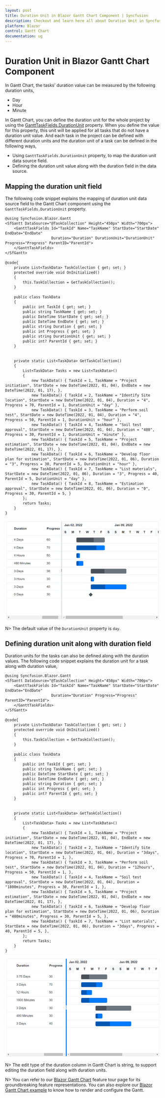 ```yaml
---
layout: post
title: Duration Unit in Blazor Gantt Chart Component | Syncfusion
description: Checkout and learn here all about Duration Unit in Syncfusion Blazor Gantt Chart component and more.
platform: Blazor
control: Gantt Chart
documentation: ug
---
```


# Duration Unit in Blazor Gantt Chart Component

In Gantt Chart, the tasks’ duration value can be measured by the following duration units,

* Day
* Hour
* Minute

In Gantt Chart, you can define the duration unit for the whole project by using the [GanttTaskFields.DurationUnit](https://help.syncfusion.com/cr/blazor/Syncfusion.Blazor.Gantt.SfGantt-1.html#Syncfusion_Blazor_Gantt_SfGantt_1_DurationUnit) property. When you define the value for this property, this unit will be applied for all tasks that do not have a duration unit value. And each task in the project can be defined with different duration units and the duration unit of a task can be defined in the following ways,

* Using `GanttTaskFields.DurationUnit` property, to map the duration unit data source field.
* Defining the duration unit value along with the duration field in the data source.

## Mapping the duration unit field

The following code snippet explains the mapping of duration unit data source field to the Gantt Chart component using the `GanttTaskFields.DurationUnit` property.

```cshtml
@using Syncfusion.Blazor.Gantt
<SfGantt DataSource="@TaskCollection" Height="450px" Width="700px">
    <GanttTaskFields Id="TaskId" Name="TaskName" StartDate="StartDate" EndDate="EndDate"
                     Duration="Duration" DurationUnit="DurationUnit" Progress="Progress" ParentID="ParentId">
    </GanttTaskFields>
</SfGantt>

@code{
    private List<TaskData> TaskCollection { get; set; }
    protected override void OnInitialized()
    {
        this.TaskCollection = GetTaskCollection();
    }

    public class TaskData
    {
        public int TaskId { get; set; }
        public string TaskName { get; set; }
        public DateTime StartDate { get; set; }
        public DateTime EndDate { get; set; }
        public string Duration { get; set; }
        public int Progress { get; set; }
        public string DurationUnit { get; set; }
        public int? ParentId { get; set; }
    }


    private static List<TaskData> GetTaskCollection()
    {
        List<TaskData> Tasks = new List<TaskData>()
        {
            new TaskData() { TaskId = 1, TaskName = "Project initiation", StartDate = new DateTime(2022, 01, 04), EndDate = new DateTime(2022, 01, 17), },
            new TaskData() { TaskId = 2, TaskName = "Identify Site location", StartDate = new DateTime(2022, 01, 04), Duration = "4", Progress = 70, ParentId = 1, DurationUnit = "day" },
            new TaskData() { TaskId = 3, TaskName = "Perform soil test", StartDate = new DateTime(2022, 01, 04), Duration = "4", Progress = 50, ParentId = 1, DurationUnit = "hour" },
            new TaskData() { TaskId = 4, TaskName = "Soil test approval", StartDate = new DateTime(2022, 01, 04), Duration = "480", Progress = 30, ParentId = 1, DurationUnit = "minute" },
            new TaskData() { TaskId = 5, TaskName = "Project estimation", StartDate = new DateTime(2022, 01, 04), EndDate = new DateTime(2022, 01, 17), },
            new TaskData() { TaskId = 6, TaskName = "Develop floor plan for estimation", StartDate = new DateTime(2022, 01, 06), Duration = "3", Progress = 30, ParentId = 5, DurationUnit = "hour" },
            new TaskData() { TaskId = 7, TaskName = "List materials", StartDate = new DateTime(2022, 01, 06), Duration = "3", Progress = 40, ParentId = 5, DurationUnit = "day" },
            new TaskData() { TaskId = 8, TaskName = "Estimation approval", StartDate = new DateTime(2022, 01, 06), Duration = "0", Progress = 30, ParentId = 5, }
        };
        return Tasks;
    }
}
```

![Blazor Gantt Chart with Duration Unit](images/blazor-gantt-chart-duration-units.png)

N> The default value of the `DurationUnit` property is `day`.

## Defining duration unit along with duration field

Duration units for the tasks can also be defined along with the duration values. The following code snippet explains the duration unit for a task along with duration value,

```cshtml
@using Syncfusion.Blazor.Gantt
<SfGantt DataSource="@TaskCollection" Height="450px" Width="700px">
    <GanttTaskFields Id="TaskId" Name="TaskName" StartDate="StartDate" EndDate="EndDate"
                     Duration="Duration" Progress="Progress" ParentID="ParentId">
    </GanttTaskFields>
</SfGantt>

@code{
    private List<TaskData> TaskCollection { get; set; }
    protected override void OnInitialized()
    {
        this.TaskCollection = GetTaskCollection();
    }

    public class TaskData
    {
        public int TaskId { get; set; }
        public string TaskName { get; set; }
        public DateTime StartDate { get; set; }
        public DateTime EndDate { get; set; }
        public string Duration { get; set; }
        public int Progress { get; set; }
        public int? ParentId { get; set; }
    }


    private static List<TaskData> GetTaskCollection()
    {
        List<TaskData> Tasks = new List<TaskData>()
        {
            new TaskData() { TaskId = 1, TaskName = "Project initiation", StartDate = new DateTime(2022, 01, 04), EndDate = new DateTime(2022, 01, 17), },
            new TaskData() { TaskId = 2, TaskName = "Identify Site location", StartDate = new DateTime(2022, 01, 04), Duration = "3days", Progress = 70, ParentId = 1, },
            new TaskData() { TaskId = 3, TaskName = "Perform soil test", StartDate = new DateTime(2022, 01, 04), Duration = "12hours", Progress = 50, ParentId = 1, },
            new TaskData() { TaskId = 4, TaskName = "Soil test approval", StartDate = new DateTime(2022, 01, 04), Duration = "1800minutes", Progress = 30, ParentId = 1, },
            new TaskData() { TaskId = 5, TaskName = "Project estimation", StartDate = new DateTime(2022, 01, 04), EndDate = new DateTime(2022, 01, 17), },
            new TaskData() { TaskId = 6, TaskName = "Develop floor plan for estimation", StartDate = new DateTime(2022, 01, 06), Duration = "480minutes", Progress = 30, ParentId = 5, },
            new TaskData() { TaskId = 7, TaskName = "List materials", StartDate = new DateTime(2022, 01, 06), Duration = "3days", Progress = 40, ParentId = 5, },
        };
        return Tasks;
    }
}
```

![Blazor Gantt Chart with Duration Units](images/blazor-gantt-chart-duration-unit.png)

N> The edit type of the duration column in Gantt Chart is string, to support editing the duration field along with duration units.

N> You can refer to our [Blazor Gantt Chart](https://www.syncfusion.com/blazor-components/blazor-gantt-chart) feature tour page for its groundbreaking feature representations. You can also explore our [Blazor Gantt Chart example](https://blazor.syncfusion.com/demos/gantt-chart/default-functionalities) to know how to render and configure the Gantt.
